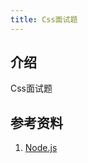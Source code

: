 ```yaml
---
title: Css面试题
---
```


## 介绍
Css面试题



## 参考资料

1. [Node.js](https://nodejs.org/dist/latest-v10.x/docs/api/)